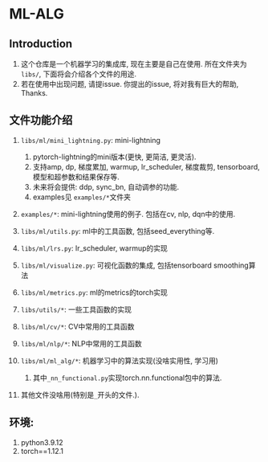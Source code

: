 # ML-ALG




## Introduction
1. 这个仓库是一个机器学习的集成库, 现在主要是自己在使用. 所在文件夹为`libs/`, 下面将会介绍各个文件的用途.
2. 若在使用中出现问题, 请提issue. 你提出的issue, 将对我有巨大的帮助, Thanks.




## 文件功能介绍
1. `libs/ml/mini_lightning.py`: mini-lightning
   1. pytorch-lightning的mini版本(更快, 更简洁, 更灵活). 
   2. 支持amp, dp, 梯度累加, warmup, lr_scheduler, 梯度裁剪, tensorboard, 模型和超参数和结果保存等.
   3. 未来将会提供: ddp, sync_bn, 自动调参的功能. 
   4. examples见 `examples/*`文件夹
2. `examples/*`: mini-lightning使用的例子. 包括在cv, nlp, dqn中的使用. 
3. `libs/ml/utils.py`: ml中的工具函数, 包括seed_everything等.
4. `libs/ml/lrs.py`: lr_scheduler, warmup的实现
5. `libs/ml/visualize.py`: 可视化函数的集成, 包括tensorboard smoothing算法
6. `libs/ml/metrics.py`: ml的metrics的torch实现
7. `libs/utils/*`: 一些工具函数的实现
8. `libs/ml/cv/*`: CV中常用的工具函数
9. `libs/ml/nlp/*`: NLP中常用的工具函数
10. `libs/ml/ml_alg/*`: 机器学习中的算法实现(没啥实用性, 学习用)
    1. 其中`_nn_functional.py`实现torch.nn.functional包中的算法.

11. 其他文件没啥用(特别是`_`开头的文件.). 





## 环境:
1. python3.9.12
2. torch==1.12.1

